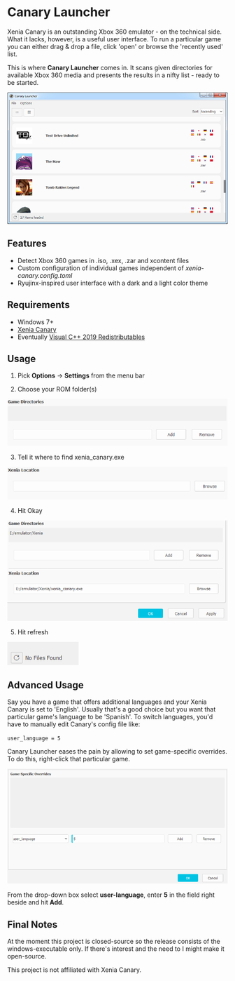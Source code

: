 # Canary Launcher

Xenia Canary is an outstanding Xbox 360 emulator - on the technical side. What it lacks, however, is a useful user interface. To run a particular game you can either drag & drop a file, click 'open' or browse the 'recently used' list.

This is where **Canary Launcher** comes in. It scans given directories for available Xbox 360 media and presents the results in a nifty list - ready to be started.

![](images/main.png)

## Features

- Detect Xbox 360 games in .iso, .xex, .zar and xcontent files
- Custom configuration of individual games independent of *xenia-canary.config.toml*
- Ryujinx-inspired user interface with a dark and a light color theme

## Requirements

- Windows 7+
- [Xenia Canary](https://github.com/xenia-canary/xenia-canary)
- Eventually [Visual C++ 2019 Redistributables](https://learn.microsoft.com/en-us/cpp/windows/latest-supported-vc-redist?view=msvc-170)

## Usage

1. Pick **Options** -> **Settings** from the menu bar

2. Choose your ROM folder(s)

![](images/pickRomFolder.png)

3. Tell it where to find xenia_canary.exe

![](images/pickXenia.png)

4. Hit Okay

![](images/okay.png)

5. Hit refresh

![](images/refresh.png)

## Advanced Usage

Say you have a game that offers additional languages and your Xenia Canary is set to 'English'. Usually that's a good choice but you want that particular game's language to be 'Spanish'. To switch languages, you'd have to manually edit Canary's config file like:

`user_language = 5`

Canary Launcher eases the pain by allowing to set game-specific overrides. To do this, right-click that particular game.

![](images/overrides.png)

From the drop-down box select **user-language**, enter **5** in the field right beside and hit **Add**.

## Final Notes

At the moment this project is closed-source so the release consists of the windows-executable only. If there's interest and the need to I might make it open-source.

This project is not affiliated with Xenia Canary.